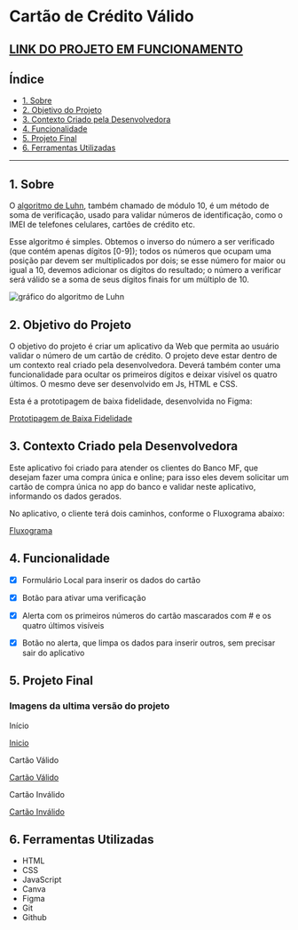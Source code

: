 # Cartão de Crédito Válido

## [LINK DO PROJETO EM FUNCIONAMENTO](https://monnalisafidelis.github.io/SAP008-card-validation/src/index.html) 

## Índice

* [1. Sobre](#1-Sobre)
* [2. Objetivo do Projeto](#2-plano-do-projeto)
* [3. Contexto Criado pela Desenvolvedora](#3-Contexto-Criado-pela-Desenvolvedora)
* [4. Funcionalidade](#4-Funcionalidade)
* [5. Projeto Final](#5-Projeto-Final)
* [6. Ferramentas Utilizadas](#6-Ferramentas-Utilizadas)
 

***

## 1. Sobre

O [algoritmo de Luhn](https://en.wikipedia.org/wiki/Luhn_algorithm), também
chamado de módulo 10, é um método de soma de verificação, usado para validar
números de identificação, como o IMEI de telefones celulares, cartões de crédito
etc.

Esse algoritmo é simples. Obtemos o inverso do número a ser verificado (que
contém apenas dígitos [0-9]); todos os números que ocupam uma posição par devem
ser multiplicados por dois; se esse número for maior ou igual a 10, devemos
adicionar os dígitos do resultado; o número a verificar será válido se a soma de
seus dígitos finais for um múltiplo de 10.

![gráfico do algoritmo de
Luhn](https://www.101computing.net/wp/wp-content/uploads/Luhn-Algorithm.png)

## 2. Objetivo do Projeto

O objetivo do projeto é criar um aplicativo da Web que permita ao usuário validar o número de um cartão de crédito. O projeto deve estar dentro de um contexto real criado pela desenvolvedora. Deverá também conter uma funcionalidade para ocultar os primeiros dígitos e deixar visível os quatro últimos.
O mesmo deve ser desenvolvido em  Js, HTML e CSS.

Esta é a prototipagem de baixa fidelidade, desenvolvida no Figma:

[Prototipagem de Baixa Fidelidade](https://github.com/MonnalisaFidelis/SAP008-card-validation/blob/main/src/figma-cadvalidation-mona.png)


## 3. Contexto Criado pela Desenvolvedora

Este aplicativo foi criado para atender os clientes do Banco MF, que desejam fazer uma compra única e online; para isso eles devem solicitar um cartão de compra única no app do banco e validar neste aplicativo, informando os dados gerados.

No aplicativo, o cliente terá dois caminhos, conforme o Fluxograma abaixo:


[Fluxograma](https://github.com/MonnalisaFidelis/SAP008-card-validation/blob/main/src/fluxograma-cardvalidation-mona.png)
 


## 4. Funcionalidade

- [x] Formulário Local para inserir os dados do cartão
- [x] Botão para ativar uma verificação
- [x] Alerta com os primeiros números do cartão mascarados com # e os quatro últimos visíveis
- [x] Botão no alerta, que limpa os dados para   inserir outros, sem precisar sair do aplicativo


## 5. Projeto Final

### Imagens da ultima versão do projeto

Início

 [Inicio](https://github.com/MonnalisaFidelis/SAP008-card-validation/blob/main/src/projeto-final-card-validation-mona.png)

Cartão Válido

  [Cartão Válido](https://github.com/MonnalisaFidelis/SAP008-card-validation/blob/main/src/cartao-invalido.png)

Cartão Inválido

  [Cartão Inválido](https://github.com/MonnalisaFidelis/SAP008-card-validation/blob/main/src/cartao-valido.png)

## 6. Ferramentas Utilizadas

- HTML
- CSS
- JavaScript
- Canva
- Figma
- Git
- Github
